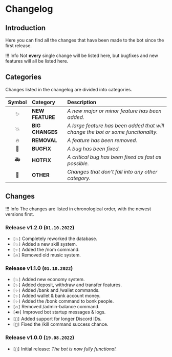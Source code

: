# **Changelog**

## **Introduction**

Here you can find all the changes that have been made to the bot since the first release.

!!! Info
    Not **every** single change will be listed here, but bugfixes and new features will all be listed here.

## **Categories**

Changes listed in the changelog are divided into categories.

| Symbol | Category | Description
|:-:|:-|:-|
| ✨ | **NEW FEATURE** | *A new major or minor feature has been added.*
| 💥 | **BIG CHANGES** | *A large feature has been added that will change the bot or some functionality.*
| 🔥 | **REMOVAL** | *A feature has been removed.*
| 🐛 | **BUGFIX** | *A bug has been fixed.*
| 🚑 | **HOTFIX** | *A critical bug has been fixed as fast as possible.*
| 📝 | **OTHER** | *Changes that don't fall into any other category.*

## **Changes**

!!! Info
    The changes are listed in chronological order, with the newest versions first.

### **Release v1.2.0 (**`01.10.2022`**)**

- `[💥]` Completely reworked the database.
- `[💥]` Added a new skill system.
- `[✨]` Added the /nom command.
- `[🔥]` Removed old music system.

### **Release v1.1.0 (**`01.10.2022`**)**

- `[💥]` Added new economy system.
- `[✨]` Added deposit, withdraw and transfer features.
- `[✨]` Added /bank and /wallet commands.
- `[✨]` Added wallet & bank account money.
- `[✨]` Added the /bonk command to bonk people.
- `[🔥]` Removed /admin-balance command.
- `[🔊]` Improved bot startup messages & logs.
- `[🐛]` Added support for longer Discord IDs.
- `[🐛]` Fixed the /kill command success chance.

### **Release v1.0.0 (**`19.08.2022`**)**

- `[📝]` Initial release: *The bot is now fully functional.*
